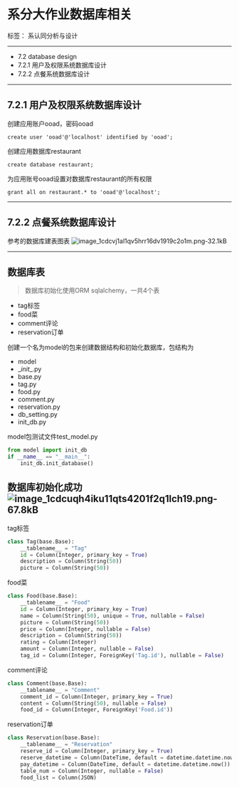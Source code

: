 ﻿# 系分大作业数据库相关

标签： 系认同分析与设计


----------

 - 7.2 database design
  - 7.2.1 用户及权限系统数据库设计
  - 7.2.2 点餐系统数据库设计


----------
## 7.2.1 用户及权限系统数据库设计 ##
创建应用账户ooad，密码ooad
```mysql
create user 'ooad'@'localhost' identified by 'ooad';
```

创建应用数据库restaurant
```mysql
create database restaurant;
```

为应用账号ooad设置对数据库restaurant的所有权限
```mysql
grant all on restaurant.* to 'ooad'@'localhost';
```


----------
## 7.2.2 点餐系统数据库设计 ##
参考的数据库建表图表
![image_1cdcvj1al1qv5hrr16dv1919c2o1m.png-32.1kB][1]


----------
## 数据库表 ##

> 数据库初始化使用ORM sqlalchemy，一共4个表

 - tag标签
 - food菜
 - comment评论
 - reservation订单

创建一个名为model的包来创建数据结构和初始化数据库，包结构为

 - model
  - \__init__.py
  - base.py
  - tag.py
  - food.py
  - comment.py
  - reservation.py
  - db_setting.py
  - init_db.py

model包测试文件test_model.py
```python
from model import init_db
if __name__ == "__main__":
	init_db.init_database()
```

数据库初始化成功
![image_1cdcuqh4iku11qts4201f2q1lch19.png-67.8kB][2]
----------


tag标签
```python
class Tag(base.Base):
    __tablename__ = "Tag"
    id = Column(Integer, primary_key = True)
    description = Column(String(50))
    picture = Column(String(50))
```

food菜
```python
class Food(base.Base):
    __tablename__ = "Food"
    id = Column(Integer, primary_key = True)
    name = Column(String(50), unique = True, nullable = False)
    picture = Column(String(50))
    price = Column(Integer, nullable = False)
    description = Column(String(50))
    rating = Column(Integer)
    amount = Column(Integer, nullable = False)
    tag_id = Column(Integer, ForeignKey('Tag.id'), nullable = False)
```

comment评论
```python
class Comment(base.Base):
    __tablename__ = "Comment"
    comment_id = Column(Integer, primary_key = True)
    content = Column(String(50), nullable = False)
    food_id = Column(Integer, ForeignKey('Food.id'))
```

reservation订单
```python
class Reservation(base.Base):
    __tablename__ = "Reservation"
    reserve_id = Column(Integer, primary_key = True)
    reserve_datetime = Column(DateTime, default = datetime.datetime.now())
    pay_datetime = Column(DateTime, default = datetime.datetime.now())
    table_num = Column(Integer, nullable = False)
    food_list = Column(JSON)
```


  [1]: http://static.zybuluo.com/gzm1997/jkxxl2pljvr1axm3ztu94de9/image_1cdcvj1al1qv5hrr16dv1919c2o1m.png
  [2]: http://static.zybuluo.com/gzm1997/q3zwvfp5w9ybxknx7773hm49/image_1cdcuqh4iku11qts4201f2q1lch19.png